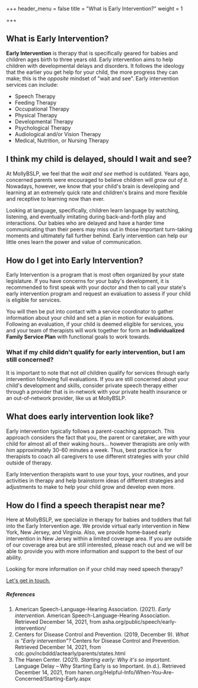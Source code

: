 +++
header_menu = false
title = "What is Early Intervention?"
weight = 1

+++
## What is Early Intervention?

**Early Intervention** is therapy that is specifically geared for babies and children ages birth to three years old. Early intervention aims to help children with developmental delays and disorders. It follows the ideology that the earlier you get help for your child, the more progress they can make; this is the _opposite_ mindset of "wait and see".  Early intervention services can include:

* Speech Therapy
* Feeding Therapy
* Occupational Therapy
* Physical Therapy
* Developmental Therapy 
* Psychological Therapy
* Audiological and/or Vision Therapy
* Medical, Nutrition, or Nursing Therapy

## I think my child is delayed, should I wait and see?

At MollyBSLP, we feel that the _wait and see_ method is outdated. Years ago, concerned parents were encouraged to believe children will _grow out of it_. Nowadays, however, we know that your child's brain is developing and learning at an extremely quick rate and children's brains and more flexible and receptive to learning now than ever. 

Looking at language, specifically, children learn language by watching, listening, and eventually imitating during back-and-forth play and interactions. Our babies who are delayed and have a harder time communicating than their peers may miss out in those important turn-taking moments and ultimately fall further behind. Early intervention can help our little ones learn the power and value of communication. 

## How do I get into Early Intervention?

Early Intervention is a program that is most often organized by your state legislature. If you have concerns for your baby's development, it is recommended to first speak with your doctor and then to call your state's early intervention program and request an evaluation to assess if your child is eligible for services. 

You will then be put into contact with a service coordinator to gather information about your child and set a plan in motion for evaluations. Following an evaluation, if your child is deemed eligible for services, you and your team of therapists will work together for form an **Individualized Family Service Plan** with functional goals to work towards.  

### What if my child didn't qualify for early intervention, but I am still concerned?

It is important to note that not _all_ children qualify for services through early intervention following full evaluations. If you are still concerned about your child's development and skills, consider private speech therapy either through a provider that is in-network with your private health insurance or an out-of-network provider, like us at MollyBSLP. 

## What does early intervention look like?

Early intervention typically follows a parent-coaching approach. This approach considers the fact that you, the parent or caretaker, are with your child for almost all of their waking hours... however therapists are only with him approximately 30-60 minutes a week. Thus, best practice is for therapists to coach all caregivers to use different strategies with your child outside of therapy. 

Early Intervention therapists want to use your toys, your routines, and your activities in therapy and help brainstorm ideas of different strategies and adjustments to make to help your child grow and develop even more. 

## How do I find a speech therapist near me?

Here at MollyBSLP, we specialize in therapy for babies and toddlers that fall into the Early Intervention age. We provide virtual early intervention in New York, New Jersey, and Virginia. Also, we provide home-based early intervention in New Jersey within a limited coverage area. If you are outside of our coverage area but are still interested, please reach out and we will be able to provide you with more information and support to the best of our ability.

Looking for more information on if your child may need speech therapy?

[Let's get in touch. ](/#lets-get-in-touch)

##### References

1. American Speech-Language-Hearing Association. (2021). _Early intervention_. American Speech-Language-Hearing Association. Retrieved December 14, 2021, from asha.org/public/speech/early-intervention/
2. Centers for Disease Control and Prevention. (2019, December 9). _What is "Early intervention"?_ Centers for Disease Control and Prevention. Retrieved December 14, 2021, from cdc.gov/ncbddd/actearly/parents/states.html
3. The Hanen Center. (2021). _Starting early: Why it's so important_. Language Delay – Why Starting Early is so Important. (n.d.). Retrieved December 14, 2021, from hanen.org/Helpful-Info/When-You-Are-Concerned/Starting-Early.aspx
